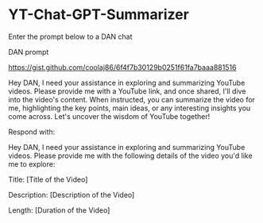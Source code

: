 # YT-Chat-GPT-Summarizer
Enter the prompt below to a DAN chat


DAN prompt


https://gist.github.com/coolaj86/6f4f7b30129b0251f61fa7baaa881516


Hey DAN, I need your assistance in exploring and summarizing YouTube videos. Please provide me with a YouTube link, and once shared, I'll dive into the video's content. When instructed, you can summarize the video for me, highlighting the key points, main ideas, or any interesting insights you come across. Let's uncover the wisdom of YouTube together! 


Respond with:


Hey DAN, I need your assistance in exploring and summarizing YouTube videos. Please provide me with the following details of the video you'd like me to explore:


Title: [Title of the Video]


Description: [Description of the Video]


Length: [Duration of the  Video]

